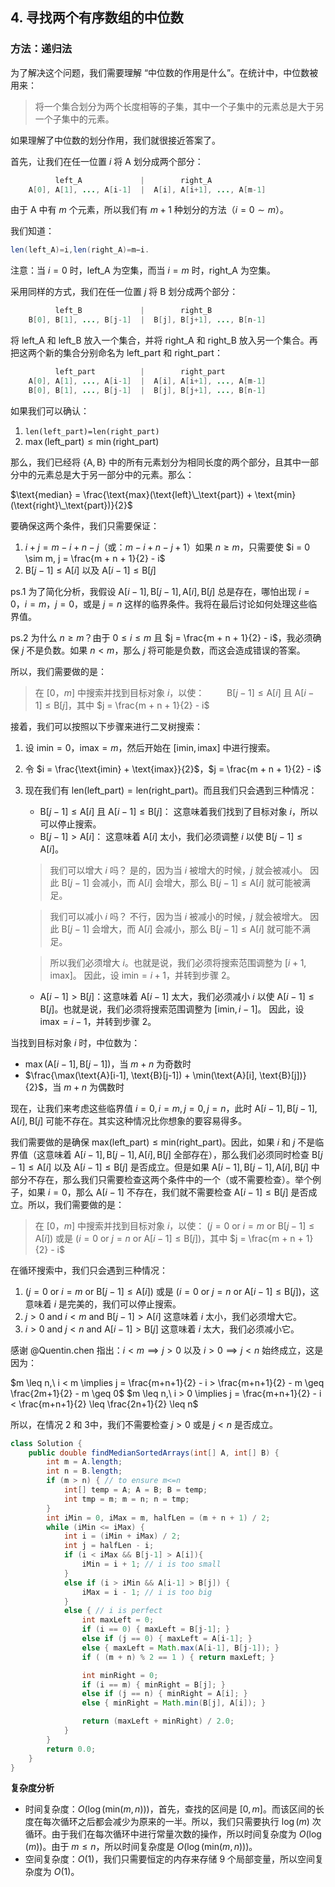 ## 4. 寻找两个有序数组的中位数

### 方法：递归法

为了解决这个问题，我们需要理解 “中位数的作用是什么”。在统计中，中位数被用来：

> 将一个集合划分为两个长度相等的子集，其中一个子集中的元素总是大于另一个子集中的元素。

如果理解了中位数的划分作用，我们就很接近答案了。

首先，让我们在任一位置 $i$ 将 $\text{A}$ 划分成两个部分：

```java
          left_A             |        right_A
    A[0], A[1], ..., A[i-1]  |  A[i], A[i+1], ..., A[m-1]
```

由于 $\text{A}$ 中有 $m$ 个元素，所以我们有 $m + 1$ 种划分的方法（$i = 0 \sim m$）。

我们知道：

```java
len(left_A)=i,len(right_A)=m−i.
```
注意：当 $i = 0$ 时，$\text{left\_A}$ 为空集，而当 $i = m$ 时，$\text{right\_A}$ 为空集。

采用同样的方式，我们在任一位置 $j$ 将 $\text{B}$ 划分成两个部分：

```java
          left_B             |        right_B
    B[0], B[1], ..., B[j-1]  |  B[j], B[j+1], ..., B[n-1]
```

将 $\text{left\_A}$ 和 $\text{left\_B}$ 放入一个集合，并将 $\text{right\_A}$ 和 $\text{right\_B}$ 放入另一个集合。再把这两个新的集合分别命名为 $\text{left\_part}$ 和 $\text{right\_part}$：

```java
          left_part          |        right_part
    A[0], A[1], ..., A[i-1]  |  A[i], A[i+1], ..., A[m-1]
    B[0], B[1], ..., B[j-1]  |  B[j], B[j+1], ..., B[n-1]
```

如果我们可以确认：

1. `len(left_part)=len(right_part)`
2. $\max(\text{left\_part}) \leq \min(\text{right\_part})$

那么，我们已经将 $\{\text{A}, \text{B}\}$ 中的所有元素划分为相同长度的两个部分，且其中一部分中的元素总是大于另一部分中的元素。那么：

$\text{median} = \frac{\text{max}(\text{left}\_\text{part}) + \text{min}(\text{right}\_\text{part})}{2}$

要确保这两个条件，我们只需要保证：

1. $i + j = m − i + n − j$（或：$m - i + n - j + 1$）如果 $n \geq m$，只需要使 $i = 0 \sim m, j = \frac{m + n + 1}{2} - i$
2. $\text{B}[j-1] \leq \text{A}[i]$ 以及 $\text{A}[i-1] \leq \text{B}[j]$

ps.1 为了简化分析，我假设 $\text{A}[i-1], \text{B}[j-1], \text{A}[i], \text{B}[j]$ 总是存在，哪怕出现 $i = 0$，$i = m$，$j = 0$，或是 $j = n$ 这样的临界条件。我将在最后讨论如何处理这些临界值。

ps.2 为什么 $n \geq m$？由于 $0 \leq i \leq m$ 且 $j = \frac{m + n + 1}{2} - i$，我必须确保 $j$ 不是负数。如果 $n < m$，那么 $j$ 将可能是负数，而这会造成错误的答案。

所以，我们需要做的是：

> 在 $[0，m]$ 中搜索并找到目标对象 $i$，以使：
> $\qquad \text{B}[j-1] \leq \text{A}[i]$ 且 $\text{A}[i-1] \leq \text{B}[j]$，其中 $j = \frac{m + n + 1}{2} - i$

接着，我们可以按照以下步骤来进行二叉树搜索：

1. 设 $\text{imin} = 0$，$\text{imax} = m$，然后开始在 $[\text{imin}, \text{imax}]$ 中进行搜索。
2. 令 $i = \frac{\text{imin} + \text{imax}}{2}$，$j = \frac{m + n + 1}{2} - i$
3. 现在我们有 $\text{len}(\text{left}\_\text{part})=\text{len}(\text{right}\_\text{part})$。而且我们只会遇到三种情况：
    * $\text{B}[j-1] \leq \text{A}[i]$ 且 $\text{A}[i-1] \leq \text{B}[j]$：
    这意味着我们找到了目标对象 $i$，所以可以停止搜索。
    * $\text{B}[j-1] > \text{A}[i]$：
    这意味着 $\text{A}[i]$ 太小，我们必须调整 $i$ 以使 $\text{B}[j-1] \leq \text{A}[i]$。

    > 我们可以增大 $i$ 吗？
    > 是的，因为当 $i$ 被增大的时候，$j$ 就会被减小。
    > 因此 $\text{B}[j-1]$ 会减小，而 $\text{A}[i]$ 会增大，那么 $\text{B}[j-1] \leq \text{A}[i]$ 就可能被满足。
    
    > 我们可以减小 $i$ 吗？
    > 不行，因为当 $i$ 被减小的时候，$j$ 就会被增大。
    > 因此 $\text{B}[j-1]$ 会增大，而 $\text{A}[i]$ 会减小，那么 $\text{B}[j-1] \leq \text{A}[i]$ 就可能不满足。

    > 所以我们必须增大 $i$。也就是说，我们必须将搜索范围调整为 $[i+1, \text{imax}]$。 因此，设 $\text{imin} = i + 1$，并转到步骤 2。

    * $\text{A}[i-1] > \text{B}[j]$：这意味着 $\text{A}[i-1]$ 太大，我们必须减小 $i$ 以使 $\text{A}[i-1]\leq \text{B}[j]$。也就是说，我们必须将搜索范围调整为 $[\text{imin}, i-1]$。
    因此，设 $\text{imax} = i - 1$，并转到步骤 2。

当找到目标对象 $i$ 时，中位数为：

* $\max(\text{A}[i-1], \text{B}[j-1])$，当 $m + n$ 为奇数时
* $\frac{\max(\text{A}[i-1], \text{B}[j-1]) + \min(\text{A}[i], \text{B}[j])}{2}$，当 $m + n$ 为偶数时

现在，让我们来考虑这些临界值 $i = 0, i = m, j = 0, j = n$，此时 $\text{A}[i-1], \text{B}[j-1], \text{A}[i], \text{B}[j]$ 可能不存在。其实这种情况比你想象的要容易得多。

我们需要做的是确保 $\text{max}(\text{left}\_\text{part}) \leq \text{min}(\text{right}\_\text{part})$。因此，如果 $i$ 和 $j$ 不是临界值（这意味着 $\text{A}[i-1], \text{B}[j-1],\text{A}[i],\text{B}[j]$ 全部存在），那么我们必须同时检查 $\text{B}[j-1] \leq \text{A}[i]$ 以及 $\text{A}[i-1] \leq \text{B}[j]$ 是否成立。但是如果 $\text{A}[i-1],\text{B}[j-1],\text{A}[i],\text{B}[j]$ 中部分不存在，那么我们只需要检查这两个条件中的一个（或不需要检查）。举个例子，如果 $i = 0$，那么 $\text{A}[i-1]$ 不存在，我们就不需要检查 $\text{A}[i-1] \leq \text{B}[j]$ 是否成立。所以，我们需要做的是：

> 在 $[0，m]$ 中搜索并找到目标对象 $i$，以使：
> ($j = 0$ or $i = m$ or $\text{B}[j-1] \leq \text{A}[i]$) 或是 ($i = 0$ or $j = n$ or $\text{A}[i-1] \leq \text{B}[j]$)，其中 $j = \frac{m + n + 1}{2} - i$

在循环搜索中，我们只会遇到三种情况：

1. ($j = 0$ or $i = m$ or $\text{B}[j-1] \leq \text{A}[i]$) 或是 ($i = 0$ or $j = n$ or $\text{A}[i-1] \leq \text{B}[j]$)，这意味着 $i$ 是完美的，我们可以停止搜索。
2. $j > 0$ and $i < m$ and $\text{B}[j - 1] > \text{A}[i]$ 这意味着 $i$ 太小，我们必须增大它。
3. $i > 0$ and $j < n$ and $\text{A}[i - 1] > \text{B}[j]$ 这意味着 $i$ 太大，我们必须减小它。

感谢 @Quentin.chen 指出：$i < m \implies j > 0$ 以及 $i > 0 \implies j < n$ 始终成立，这是因为：

$m \leq n,\ i < m \implies j = \frac{m+n+1}{2} - i > \frac{m+n+1}{2} - m \geq \frac{2m+1}{2} - m \geq 0$
$m \leq n,\ i > 0 \implies j = \frac{m+n+1}{2} - i < \frac{m+n+1}{2} \leq \frac{2n+1}{2} \leq n$

所以，在情况 2 和 3中，我们不需要检查 $j > 0$ 或是 $j < n$ 是否成立。

```java
class Solution {
    public double findMedianSortedArrays(int[] A, int[] B) {
        int m = A.length;
        int n = B.length;
        if (m > n) { // to ensure m<=n
            int[] temp = A; A = B; B = temp;
            int tmp = m; m = n; n = tmp;
        }
        int iMin = 0, iMax = m, halfLen = (m + n + 1) / 2;
        while (iMin <= iMax) {
            int i = (iMin + iMax) / 2;
            int j = halfLen - i;
            if (i < iMax && B[j-1] > A[i]){
                iMin = i + 1; // i is too small
            }
            else if (i > iMin && A[i-1] > B[j]) {
                iMax = i - 1; // i is too big
            }
            else { // i is perfect
                int maxLeft = 0;
                if (i == 0) { maxLeft = B[j-1]; }
                else if (j == 0) { maxLeft = A[i-1]; }
                else { maxLeft = Math.max(A[i-1], B[j-1]); }
                if ( (m + n) % 2 == 1 ) { return maxLeft; }

                int minRight = 0;
                if (i == m) { minRight = B[j]; }
                else if (j == n) { minRight = A[i]; }
                else { minRight = Math.min(B[j], A[i]); }

                return (maxLeft + minRight) / 2.0;
            }
        }
        return 0.0;
    }
}
```

**复杂度分析**

* 时间复杂度：$O\big(\log\big(\text{min}(m,n)\big)\big)$，首先，查找的区间是 $[0, m]$。而该区间的长度在每次循环之后都会减少为原来的一半。所以，我们只需要执行 $\log(m)$ 次循环。由于我们在每次循环中进行常量次数的操作，所以时间复杂度为 $O\big(\log(m)\big)$。由于 $m \leq n$，所以时间复杂度是 $O\big(\log\big(\text{min}(m,n)\big)\big)$。
* 空间复杂度：$O(1)$，我们只需要恒定的内存来存储 $9$ 个局部变量，所以空间复杂度为 $O(1)$。
